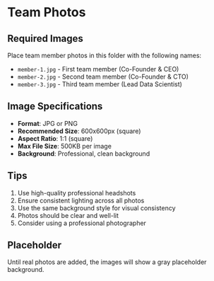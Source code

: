 # Team Photos

## Required Images

Place team member photos in this folder with the following names:

- `member-1.jpg` - First team member (Co-Founder & CEO)
- `member-2.jpg` - Second team member (Co-Founder & CTO)
- `member-3.jpg` - Third team member (Lead Data Scientist)

## Image Specifications

- **Format**: JPG or PNG
- **Recommended Size**: 600x600px (square)
- **Aspect Ratio**: 1:1 (square)
- **Max File Size**: 500KB per image
- **Background**: Professional, clean background

## Tips

1. Use high-quality professional headshots
2. Ensure consistent lighting across all photos
3. Use the same background style for visual consistency
4. Photos should be clear and well-lit
5. Consider using a professional photographer

## Placeholder

Until real photos are added, the images will show a gray placeholder background.
